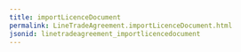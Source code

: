 ```yaml
---
title: importLicenceDocument
permalink: LineTradeAgreement.importLicenceDocument.html
jsonid: linetradeagreement_importlicencedocument
---
```

